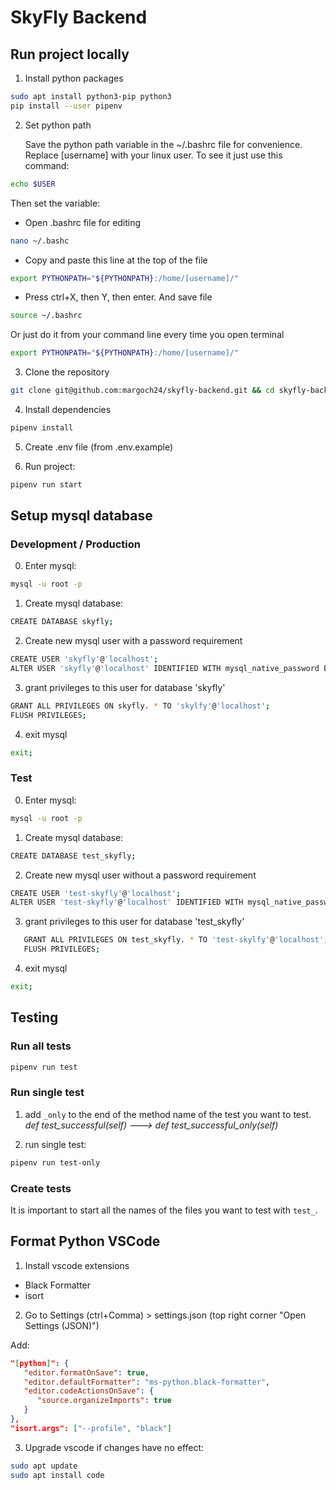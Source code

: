 # SkyFly Backend

## Run project locally

1. Install python packages

```bash
sudo apt install python3-pip python3
pip install --user pipenv
```

2. Set python path

   Save the python path variable in the ~/.bashrc file for convenience.
   Replace [username] with your linux user. To see it just use this command:

```bash
echo $USER
```

Then set the variable:

- Open .bashrc file for editing

```bash
nano ~/.bashc
```

- Copy and paste this line at the top of the file

```bash
export PYTHONPATH="${PYTHONPATH}:/home/[username]/"
```

- Press ctrl+X, then Y, then enter. And save file

```bash
source ~/.bashrc
```

Or just do it from your command line every time you open terminal

```bash
export PYTHONPATH="${PYTHONPATH}:/home/[username]/"
```

3. Clone the repository

```bash
git clone git@github.com:margoch24/skyfly-backend.git && cd skyfly-backend
```

4. Install dependencies

```bash
pipenv install
```

5. Create .env file (from .env.example)

6. Run project:

```bash
pipenv run start
```

## Setup mysql database

### Development / Production

0. Enter mysql:

```bash
mysql -u root -p
```

1. Create mysql database:

```bash
CREATE DATABASE skyfly;
```

2. Create new mysql user with a password requirement

```bash
CREATE USER 'skyfly'@'localhost';
ALTER USER 'skyfly'@'localhost' IDENTIFIED WITH mysql_native_password BY '[your password here]';
```

3. grant privileges to this user for database 'skyfly'

```bash
GRANT ALL PRIVILEGES ON skyfly. * TO 'skylfy'@'localhost';
FLUSH PRIVILEGES;
```

4. exit mysql

```bash
exit;
```

### Test

0. Enter mysql:

```bash
mysql -u root -p
```

1. Create mysql database:

```bash
CREATE DATABASE test_skyfly;
```

2. Create new mysql user without a password requirement

```bash
CREATE USER 'test-skyfly'@'localhost';
ALTER USER 'test-skyfly'@'localhost' IDENTIFIED WITH mysql_native_password BY '';
```

3. grant privileges to this user for database 'test_skyfly'

```bash
   GRANT ALL PRIVILEGES ON test_skyfly. * TO 'test-skylfy'@'localhost';
   FLUSH PRIVILEGES;
```

4. exit mysql

```bash
exit;
```

## Testing

### Run all tests

```bash
pipenv run test
```

### Run single test

1. add `_only` to the end of the method name of the test you want to test.
   *def test_successful(self) ---> def test_successful_only(self)*

2. run single test:

```bash
pipenv run test-only
```

### Create tests

It is important to start all the names of the files you want to test with `test_`.

## Format Python VSCode

1. Install vscode extensions

- Black Formatter
- isort

2. Go to Settings (ctrl+Comma) > settings.json (top right corner "Open Settings (JSON)")

Add:

```json
"[python]": {
   "editor.formatOnSave": true,
   "editor.defaultFormatter": "ms-python.black-formatter",
   "editor.codeActionsOnSave": {
      "source.organizeImports": true
   }
},
"isort.args": ["--profile", "black"]
```

3. Upgrade vscode if changes have no effect:

```bash
sudo apt update
sudo apt install code
```
